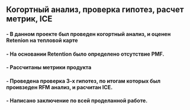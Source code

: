 ## Когортный анализ, проверка гипотез, расчет метрик, ICE 

#### - В данном проекте был проведен когортный анализ, и оценен Retenion на тепловой карте
#### - На основании Retention было определено отсутствие PMF.
#### - Рассчитаны метрики продукта
#### - Проведена проверка 3-х гипотез, по итогам которых был проивзеден RFM aнализ, и расчитан ICE.
#### - Написано заключение по всей проделанной работе.